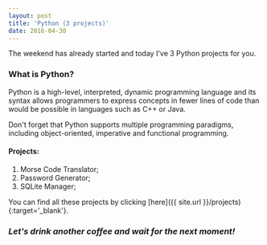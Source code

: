 ```yaml
---
layout: post
title: 'Python (3 projects)'
date: 2016-04-30
---
```


The weekend has already started and today I've 3 Python projects for you.

### What is Python?

Python is a high-level, interpreted, dynamic programming language and its syntax allows programmers to express concepts in fewer lines of code than would be possible in languages such as C++ or Java.

Don't forget that Python supports multiple programming paradigms, including object-oriented, imperative and functional programming.

#### Projects:

1. Morse Code Translator;
2. Password Generator;
3. SQLite Manager;

You can find all these projects by clicking [here]({{ site.url }}/projects){:target='_blank'}.

### *Let's drink another coffee and wait for the next moment!*